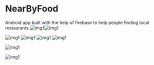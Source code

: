 # NearByFood
Android app built with the help of firebase to help people finding local restaurants
![img1](https://github.com/jawadturk/NearByFood/blob/master/Project%20images/Screenshot_20180815-211048.png)![img1](https://github.com/jawadturk/NearByFood/blob/master/Project%20images/Screenshot_20180815-211056.png)


![img1](https://github.com/jawadturk/NearByFood/blob/master/Project%20images/Screenshot_20180815-211203.png)
![img1](https://github.com/jawadturk/NearByFood/blob/master/Project%20images/Screenshot_20180815-211215.png)
![img1](https://github.com/jawadturk/NearByFood/blob/master/Project%20images/Screenshot_20180815-211219.png)
![img1](https://github.com/jawadturk/NearByFood/blob/master/Project%20images/Screenshot_20180815-211224.png)

![img1](https://github.com/jawadturk/NearByFood/blob/master/Project%20images/Screenshot_20180815-211305.png)

![img1](https://github.com/jawadturk/NearByFood/blob/master/Project%20images/Screenshot_20180815-211311.png)
